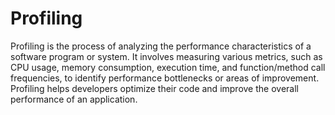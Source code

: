 # Profiling

Profiling is the process of analyzing the performance characteristics of a software program or system. It involves measuring various metrics, such as CPU usage, memory consumption, execution time, and function/method call frequencies, to identify performance bottlenecks or areas of improvement. Profiling helps developers optimize their code and improve the overall performance of an application.

